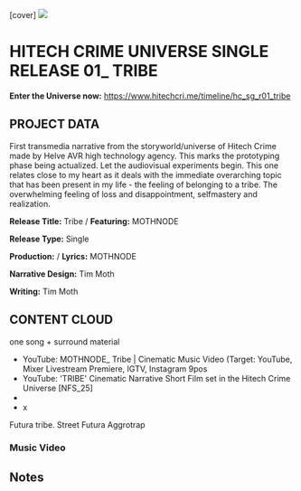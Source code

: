 [cover] ![](57175019_319474918741616_8502199518755923887_n.jpg)

# HITECH CRIME UNIVERSE SINGLE RELEASE 01_ TRIBE

**Enter the Universe now:** https://www.hitechcri.me/timeline/hc_sg_r01_tribe

## PROJECT DATA

First transmedia narrative from the storyworld/universe of Hitech Crime made by Helve AVR high technology agency. This marks the prototyping phase being actualized. Let the audiovisual experiments begin. This one relates close to my heart as it deals with the immediate overarching topic that has been present in my life - the feeling of belonging to a tribe. The overwhelming feeling of loss and disappointment, selfmastery and realization.

**Release Title:** Tribe / **Featuring:** MOTHNODE

**Release Type:** Single

**Production:**  / **Lyrics:** MOTHNODE

**Narrative Design:** Tim Moth

**Writing:** Tim Moth

## CONTENT CLOUD
one song + surround material

- YouTube: MOTHNODE_ Tribe | Cinematic Music Video (Target: YouTube, Mixer Livestream Premiere, IGTV, Instagram 9pos
- YouTube: 'TRIBE' Cinematic Narrative Short Film set in the Hitech Crime Universe [NFS_25]
- 
- x

 Futura tribe. Street Futura Aggrotrap

### Music Video

## Notes
